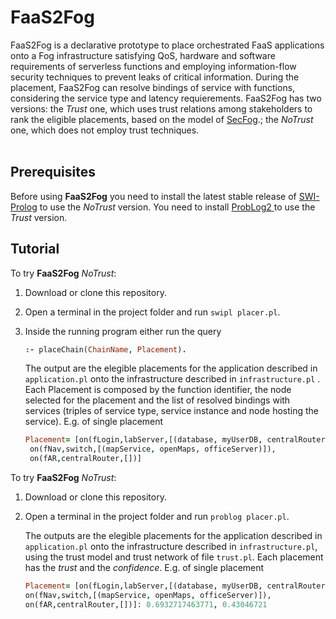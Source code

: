 
<p><img align="left" width="100"> <h1>FaaS2Fog</h1></p>

FaaS2Fog is a declarative prototype to place orchestrated FaaS applications onto a Fog infrastructure satisfying QoS, hardware and software requirements of serverless functions and employing information-flow security techniques to prevent leaks of critical information. During the placement, FaaS2Fog can resolve bindings of service with functions, considering the service type and latency requierements.
FaaS2Fog has two versions: the _Trust_ one, which uses trust relations among stakeholders to rank the eligible placements, based on the model of [SecFog](https://github.com/di-unipi-socc/SecFog).; the *NoTrust* one, which does not employ trust techniques.
<br></br>
## Prerequisites

Before using **FaaS2Fog** you need to install the latest stable release of [SWI-Prolog](https://www.swi-prolog.org/download/stable) to use the *NoTrust* version.
You need to install [ProbLog2 ](https://dtai.cs.kuleuven.be/problog/index.html) to use the *Trust* version.
## Tutorial

To try **FaaS2Fog** *NoTrust*:

1. Download or clone this repository.

2. Open a terminal in the project folder and run `swipl placer.pl`.

3. Inside the running program either run the query
   ```prolog
   :- placeChain(ChainName, Placement).
   ``` 
   The output are the elegible placements for the application described in `application.pl` onto the infrastructure described in `infrastructure.pl` . Each Placement is composed by the function identifier, the node selected for the placement and the list of resolved bindings with services (triples of service type, service instance and node hosting the service).
   E.g. of single placement
   ```prolog
   Placement= [on(fLogin,labServer,[(database, myUserDB, centralRouter)]),
    on(fNav,switch,[(mapService, openMaps, officeServer)]),
    on(fAR,centralRouter,[])]
   ```
   
To try **FaaS2Fog** *NoTrust*:
1. Download or clone this repository.

2. Open a terminal in the project folder and run `problog placer.pl`.

   The outputs are the elegible placements for the application described in `application.pl` onto the infrastructure described in `infrastructure.pl`, using the trust model and trust network of file `trust.pl`. Each placement has the _trust_ and the _confidence_.
   E.g. of single placement
    ```prolog
   Placement= [on(fLogin,labServer,[(database, myUserDB, centralRouter)]),
    on(fNav,switch,[(mapService, openMaps, officeServer)]),
    on(fAR,centralRouter,[])]: 0.6932717463771, 0.43046721
   ```
